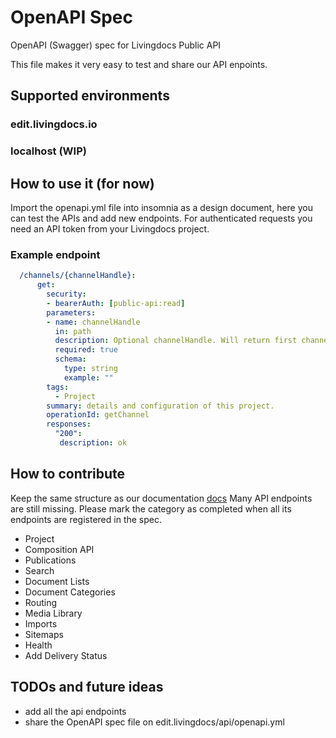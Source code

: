 # OpenAPI Spec
OpenAPI (Swagger) spec for Livingdocs Public API

This file makes it very easy to test and share our API enpoints.

## Supported environments
### edit.livingdocs.io
### localhost (WIP)

## How to use it (for now)
Import the openapi.yml file into insomnia as a design document, here you can test the APIs and add new endpoints.
For authenticated requests you need an API token from your Livingdocs project.

### Example endpoint
```yaml
  /channels/{channelHandle}:
      get:
        security: 
        - bearerAuth: [public-api:read]
        parameters:
        - name: channelHandle
          in: path
          description: Optional channelHandle. Will return first channel of a project if none is passed.
          required: true
          schema:
            type: string
            example: ""
        tags:
          - Project
        summary: details and configuration of this project.
        operationId: getChannel
        responses:
          "200":
           description: ok
```
## How to contribute
Keep the same structure as our documentation [docs](https://docs.livingdocs.io/reference-docs/public-api/)
Many API endpoints are still missing. Please mark the category as completed when all its endpoints are registered in the spec.
- Project
- Composition API
- Publications 
- Search
- Document Lists
- Document Categories
- Routing
- Media Library
- Imports
- Sitemaps
- Health
- Add Delivery Status


## TODOs and future ideas
- add all the api endpoints
- share the OpenAPI spec file on edit.livingdocs/api/openapi.yml

